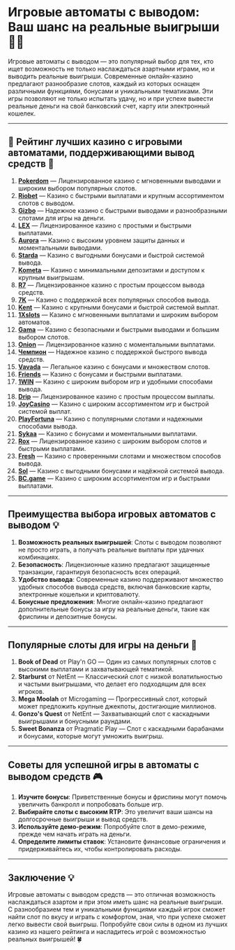 # Игровые автоматы с выводом: Ваш шанс на реальные выигрыши 🎰💸

Игровые автоматы с выводом — это популярный выбор для тех, кто ищет возможность не только наслаждаться азартными играми, но и выводить реальные выигрыши. Современные онлайн-казино предлагают разнообразие слотов, каждый из которых оснащен различными функциями, бонусами и уникальными тематиками. Эти игры позволяют не только испытать удачу, но и при успехе вывести реальные деньги на свой банковский счет, карту или электронный кошелек.

---

## 🎲 Рейтинг лучших казино с игровыми автоматами, поддерживающими вывод средств 🎲

1. **[Pokerdom](https://brandplay.link/4k77v2yx)** — Лицензированное казино с мгновенными выводами и широким выбором популярных слотов.
2. **[Riobet](https://brandplay.link/7xBLTPyj)** — Казино с быстрыми выплатами и крупным ассортиментом слотов с выводом.
3. **[Gizbo](https://brandplay.link/bprXw4YV)** — Надежное казино с быстрыми выводами и разнообразными слотами для игры на деньги.
4. **[LEX](https://brandplay.link/zW4hdDFV)** — Лицензированное казино с простыми и быстрыми выплатами.
5. **[Aurora](https://10trafic-stat2.com/click/668546556bcc6313411604bd/6766/13032/subaccount)** — Казино с высоким уровнем защиты данных и моментальными выводами.
6. **[Starda](https://brandplay.link/fB7xwRFL)** — Казино с выгодными бонусами и быстрой системой вывода.
7. **[Kometa](https://brandplay.link/8ZymQJV8)** — Казино с минимальными депозитами и доступом к крупным выигрышам.
8. **[R7](https://brandplay.link/bMd3Yjsw)** — Лицензированное казино с простым процессом вывода средств.
9. **[7K](https://brandplay.link/BvQyFShp)** — Казино с поддержкой всех популярных способов вывода.
10. **[Kent](https://brandplay.link/Fv2WP3js)** — Казино с крупными бонусами и быстрой системой выплат.
11. **[1Xslots](https://brandplay.link/hSB1khtr)** — Казино с мгновенными выплатами и широким выбором автоматов.
12. **[Gama](https://brandplay.link/j6NMKsDz)** — Казино с безопасными и быстрыми выводами и большим выбором слотов.
13. **[Onion](https://brandplay.link/zBGRVpQ9)** — Лицензированное казино с моментальными выплатами.
14. **[Чемпион](https://temon-gter.cfd/go/lRq?p80412p304504pcc44t17455)** — Надежное казино с поддержкой быстрого вывода средств.
15. **[Vavada](https://vavadapartner.pro/?promo=ea5c9275-6854-4505-94fc-95ab18221945-linkb2)** — Легальное казино с бонусами и множеством слотов.
16. **[Friends](https://gofriends.vc/linkb2)** — Казино с бонусами и быстрыми выплатами.
17. **[1WIN](https://brandplay.link/smXVpBbG)** — Казино с широким выбором игр и удобными способами вывода.
18. **[Drip](https://drp-ircp01.com/c07e6a3db)** — Лицензированное казино с простым процессом выплаты.
19. **[JoyCasino](https://rpc30.call2me.pro/?/ru/registration?apkpop=0&partner=p24970p3291217pc98f)** — Казино с широким ассортиментом игр и быстрой системой выплат.
20. **[PlayFortuna](https://fortunapromo.net/alt/playfortuna/registration?0dc4a9362a71feb7e3f165fb8e766f70)** — Казино с популярными слотами и надежными способами вывода.
21. **[Sykaa](https://s-two-way.com/?source=linkb2&pid=30697)** — Казино с бонусами и моментальными выплатами.
22. **[Rox](https://rox-pvwfpjgcxe.com/cb1ee18a5)** — Лицензированное казино с широким выбором слотов и быстрыми выплатами.
23. **[Fresh](https://fresh-eumwkxwao.com/c3f7b485d)** — Казино с проверенными слотами и множеством способов вывода.
24. **[Sol](https://sol-mmtdzfbaco.com/cb2415bca)** — Казино с выгодными бонусами и надёжной системой вывода.
25. **[BC.game](https://partnerbcgame.com/dcc53d441)** — Казино с широким ассортиментом игр и быстрыми выплатами.

---

## Преимущества выбора игровых автоматов с выводом 💡

1. **Возможность реальных выигрышей**: Слоты с выводом позволяют не просто играть, а получать реальные выплаты при удачных комбинациях.
2. **Безопасность**: Лицензионные казино предлагают защищенные транзакции, гарантируя безопасность всех операций.
3. **Удобство вывода**: Современные казино поддерживают множество удобных способов вывода средств, включая банковские карты, электронные кошельки и криптовалюту.
4. **Бонусные предложения**: Многие онлайн-казино предлагают дополнительные бонусы за игру на реальные деньги, такие как фриспины и депозитные бонусы.

---

## Популярные слоты для игры на деньги 🎰

1. **Book of Dead** от Play'n GO — Один из самых популярных слотов с высокими выплатами и захватывающей тематикой.
2. **Starburst** от NetEnt — Классический слот с низкой волатильностью и частыми выигрышами, что делает его подходящим для всех игроков.
3. **Mega Moolah** от Microgaming — Прогрессивный слот, который может предложить крупные джекпоты, достигающие миллионов.
4. **Gonzo's Quest** от NetEnt — Захватывающий слот с каскадными выигрышами и бонусными раундами.
5. **Sweet Bonanza** от Pragmatic Play — Слот с каскадными барабанами и бонусами, которые могут умножить выигрыш.

---

## Советы для успешной игры в автоматы с выводом средств 🎮

1. **Изучите бонусы**: Приветственные бонусы и фриспины могут помочь увеличить банкролл и попробовать больше игр.
2. **Выбирайте слоты с высоким RTP**: Это увеличит ваши шансы на долгосрочные выигрыши и вывод средств.
3. **Используйте демо-режим**: Попробуйте слот в демо-режиме, прежде чем начать играть на деньги.
4. **Определите лимиты ставок**: Установите финансовые ограничения и придерживайтесь их, чтобы контролировать расходы.

---

## Заключение 💡

Игровые автоматы с выводом средств — это отличная возможность наслаждаться азартом и при этом иметь шанс на реальные выигрыши. С разнообразием тем и уникальными функциями каждый игрок сможет найти слот по вкусу и играть с комфортом, зная, что при успехе сможет легко вывести свой выигрыш. Попробуйте свои силы в одном из лучших казино из нашего рейтинга и насладитесь игрой с возможностью реальных выигрышей! 🍀
